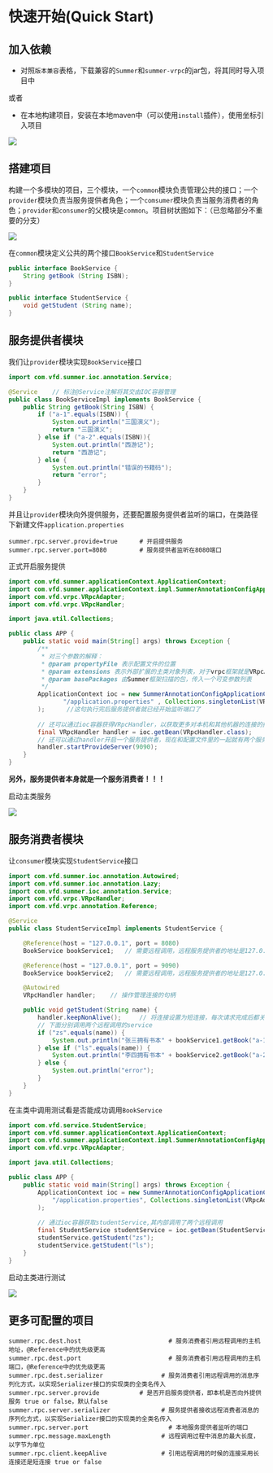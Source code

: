 # 快速开始(Quick Start)

## 加入依赖

- 对照`版本兼容`表格，下载兼容的`Summer`和`summer-vrpc`的jar包，将其同时导入项目中

或者

- 在本地构建项目，安装在本地maven中（可以使用`install`插件），使用坐标引入项目

![](img/2021-05-13_22-54.png)

## 搭建项目

构建一个多模块的项目，三个模块，一个`common`模块负责管理公共的接口；一个`provider`模块负责当服务提供者角色；一个`comsumer`模块负责当服务消费者的角色；`provider`和`consumer`的父模块是`common`。项目树状图如下：（已忽略部分不重要的分支）

![](img/2021-05-18_14-47.png)

在`common`模块定义公共的两个接口`BookService`和`StudentService`

```java
public interface BookService {
    String getBook (String ISBN);
}
```

```java
public interface StudentService {
    void getStudent (String name);
}
```

## 服务提供者模块

我们让`provider`模块实现`BookService`接口

```java
import com.vfd.summer.ioc.annotation.Service;

@Service	// 标注@Service注解将其交由IOC容器管理
public class BookServiceImpl implements BookService {
    public String getBook(String ISBN) {
        if ("a-1".equals(ISBN)) {
            System.out.println("三国演义");
            return "三国演义";
        } else if ("a-2".equals(ISBN)){
            System.out.println("西游记");
            return "西游记";
        } else {
            System.out.println("错误的书籍码");
            return "error";
        }
    }
}
```

并且让`provider`模块向外提供服务，还要配置服务提供者监听的端口，在类路径下新建文件`application.properties`

```properties
summer.rpc.server.provide=true		# 开启提供服务
summer.rpc.server.port=8080			# 服务提供者监听在8080端口
```

正式开启服务提供

```java
import com.vfd.summer.applicationContext.ApplicationContext;
import com.vfd.summer.applicationContext.impl.SummerAnnotationConfigApplicationContext;
import com.vfd.vrpc.VRpcAdapter;
import com.vfd.vrpc.VRpcHandler;

import java.util.Collections;

public class APP {
    public static void main(String[] args) throws Exception {
        /**
         * 对三个参数的解释：
         * @param propertyFile 表示配置文件的位置
         * @param extensions 表示外部扩展的主类对象列表，对于vrpc框架就是VRpcAdapter.class.newInstance()即可
         * @param basePackages 由Summer框架扫描的包，传入一个可变参数列表
         */
        ApplicationContext ioc = new SummerAnnotationConfigApplicationContext(
               "/application.properties" , Collections.singletonList(VRpcAdapter.class.newInstance()), "com.vfd.service"
        );		//这句执行完后服务提供者就已经开始监听端口了
        
        // 还可以通过ioc容器获得VRpcHandler，以获取更多对本机和其他机器的连接的控制
        final VRpcHandler handler = ioc.getBean(VRpcHandler.class);
        // 还可以通过handler开启一个服务提供者，现在和配置文件里的一起就有两个服务提供者分别监听8080和9090
        handler.startProvideServer(9090);
    }
}
```

**另外，服务提供者本身就是一个服务消费者！！！**

启动主类服务

![](img/2021-05-13_23-34.png)

## 服务消费者模块

让`consumer`模块实现`StudentService`接口

```java
import com.vfd.summer.ioc.annotation.Autowired;
import com.vfd.summer.ioc.annotation.Lazy;
import com.vfd.summer.ioc.annotation.Service;
import com.vfd.vrpc.VRpcHandler;
import com.vfd.vrpc.annotation.Reference;

@Service
public class StudentServiceImpl implements StudentService {

    @Reference(host = "127.0.0.1", port = 8080)	
    BookService bookService1;	// 需要远程调用，远程服务提供者的地址是127.0.0.1:8080

    @Reference(host = "127.0.0.1", port = 9090)
    BookService bookService2;	// 需要远程调用，远程服务提供者的地址是127.0.0.1:9090

    @Autowired
    VRpcHandler handler;	// 操作管理连接的句柄

    public void getStudent(String name) {
        handler.keepNonAlive();		// 将连接设置为短连接，每次请求完成后都关闭连接，下次请求再重新连接
        // 下面分别调用两个远程调用的service
        if ("zs".equals(name)) {
            System.out.println("张三拥有书本" + bookService1.getBook("a-1"));
        } else if ("ls".equals(name)) {
            System.out.println("李四拥有书本" + bookService2.getBook("a-2"));
        } else {
            System.out.println("error");
        }
    }
}
```

在主类中调用测试看是否能成功调用`BookService`

```java
import com.vfd.service.StudentService;
import com.vfd.summer.applicationContext.ApplicationContext;
import com.vfd.summer.applicationContext.impl.SummerAnnotationConfigApplicationContext;
import com.vfd.vrpc.VRpcAdapter;

import java.util.Collections;

public class APP {
    public static void main(String[] args) throws Exception {
        ApplicationContext ioc = new SummerAnnotationConfigApplicationContext(
            "/application.properties", Collections.singletonList(VRpcAdapter.class.newInstance()), "com.vfd.service"
        );
        
        // 通过ioc容器获取studentService,其内部调用了两个远程调用
        final StudentService studentService = ioc.getBean(StudentService.class);
        studentService.getStudent("zs");
        studentService.getStudent("ls");
    }
}
```

启动主类进行测试

![](img/2021-05-13_23-35.png)

## 更多可配置的项目

```properties
summer.rpc.dest.host						# 服务消费者引用远程调用的主机地址，@Reference中的优先级更高
summer.rpc.dest.port						# 服务消费者引用远程调用的主机端口，@Reference中的优先级更高
summer.rpc.dest.serializer				  # 服务消费者引用远程调用的消息序列化方式，以实现Serializer接口的实现类的全类名传入
summer.rpc.server.provide			# 是否开启服务提供者，即本机是否向外提供服务 true or false，默认false
summer.rpc.server.serializer			  # 服务提供者接收远程消费者消息的序列化方式，以实现Serializer接口的实现类的全类名传入
summer.rpc.server.port						# 本地服务提供者监听的端口
summer.rpc.message.maxLength			  # 远程调用过程中消息的最大长度，以字节为单位
summer.rpc.client.keepAlive				  # 引用远程调用的时候的连接采用长连接还是短连接 true or false
```